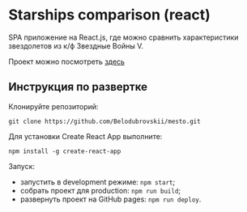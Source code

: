 # Starships comparison (react)
SPA приложение на React.js, где можно сравнить характеристики звездолетов из к/ф Звездные Войны V.

Проект можно посмотреть [здесь](https://belodubrovskii.github.io/starships-comparison/)

## Инструкция по развертке
Клонируйте репозиторий:

`git clone https://github.com/Belodubrovskii/mesto.git`

Для установки Create React App выполните:

`npm install -g create-react-app`

Запуск:
* запустить в development режиме: `npm start`;
* собрать проект для production: `npm run build`;
* развернуть проект на GitHub pages: `npm run deploy`.